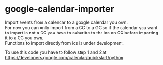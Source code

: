 # google-calendar-importer
Import events from a calendar to a google calendar you own.  
For now you can onlly import from a GC to a GC so if the 
calendar you want to import is not a GC you have to subcribe 
to the ics on GC before importing it to a GC you own.  
Functions to import directly from ics is under development.  

To use this code you have to follow step 1 and 2 at https://developers.google.com/calendar/quickstart/python  